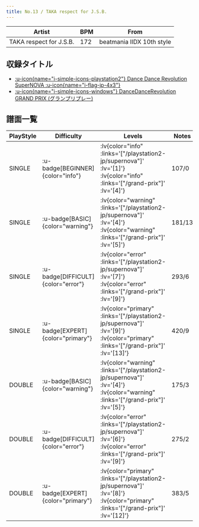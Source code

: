 ```yaml
---
title: No.13 / TAKA respect for J.S.B.
---
```


|Artist|BPM|From|
|------|---|----|
|TAKA respect for J.S.B.|172|beatmania IIDX 10th style|

## 収録タイトル

- [ :u-icon{name="i-simple-icons-playstation2"} Dance Dance Revolution SuperNOVA :u-icon{name="i-flag-jp-4x3"} ](/playstation2-jp/supernova)
- [ :u-icon{name="i-simple-icons-windows"} DanceDanceRevolution GRAND PRIX (グランプリプレー)](/grand-prix)

## 譜面一覧

|PlayStyle|Difficulty|Levels|Notes|Movie|
|---------|----------|------|-----|-----|
|SINGLE| :u-badge[BEGINNER]{color="info"} | :lv{color="info" :links='["/playstation2-jp/supernova"]' :lv='[1]'}  :lv{color="info" :links='["/grand-prix"]' :lv='[4]'} |107/0||
|SINGLE| :u-badge[BASIC]{color="warning"} | :lv{color="warning" :links='["/playstation2-jp/supernova"]' :lv='[4]'}  :lv{color="warning" :links='["/grand-prix"]' :lv='[5]'} |181/13||
|SINGLE| :u-badge[DIFFICULT]{color="error"} | :lv{color="error" :links='["/playstation2-jp/supernova"]' :lv='[7]'}  :lv{color="error" :links='["/grand-prix"]' :lv='[9]'} |293/6||
|SINGLE| :u-badge[EXPERT]{color="primary"} | :lv{color="primary" :links='["/playstation2-jp/supernova"]' :lv='[9]'}  :lv{color="primary" :links='["/grand-prix"]' :lv='[13]'} |420/9||
|DOUBLE| :u-badge[BASIC]{color="warning"} | :lv{color="warning" :links='["/playstation2-jp/supernova"]' :lv='[4]'}  :lv{color="warning" :links='["/grand-prix"]' :lv='[5]'} |175/3||
|DOUBLE| :u-badge[DIFFICULT]{color="error"} | :lv{color="error" :links='["/playstation2-jp/supernova"]' :lv='[6]'}  :lv{color="error" :links='["/grand-prix"]' :lv='[9]'} |275/2||
|DOUBLE| :u-badge[EXPERT]{color="primary"} | :lv{color="primary" :links='["/playstation2-jp/supernova"]' :lv='[8]'}  :lv{color="primary" :links='["/grand-prix"]' :lv='[12]'} |383/5||
